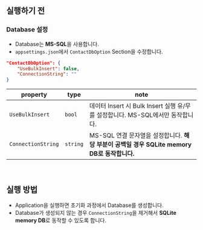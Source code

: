 ## 실행하기 전

### Database 설정
- Database는 **MS-SQL**을 사용합니다.
- `appsettings.json`에서 `ContactDbOption` Section을 수정합니다.


```json
"ContactDbOption": {
    "UseBulkInsert": false,
    "ConnectionString": ""
}
```
| property | type | note |
|----------|------|------|
|`UseBulkInsert`|`bool`|데이터 Insert 시 Bulk Insert 실행 유/무를 설정합니다. MS-SQL에서만 동작합니다. |
|`ConnectionString`|`string`|MS-SQL 연결 문자열을 설정합니다. **해당 부분이 공백일 경우 SQLite memory DB로 동작합니다.** |

<br>

## 실행 방법
- Application을 실행하면 초기화 과정에서 Database를 생성합니다.
- Database가 생성되지 않는 경우 `ConnectionString`을 제거해서 **SQLite memory DB**로 동작할 수 있도록 합니다.
